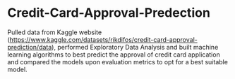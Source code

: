 # Credit-Card-Approval-Predection
Pulled data from Kaggle website (https://www.kaggle.com/datasets/rikdifos/credit-card-approval-prediction/data), performed Exploratory Data Analysis and built machine learning algorithms to best predict the approval of credit card application and compared the models upon evaluation metrics to opt for a best suitable model.
